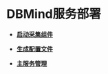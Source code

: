 # DBMind服务部署<a name="ZH-CN_TOPIC_0000002293307689"></a>

-   **[启动采集组件](启动采集组件.md)**  

-   **[生成配置文件](生成配置文件.md)**  

-   **[主服务管理](主服务管理.md)**  

